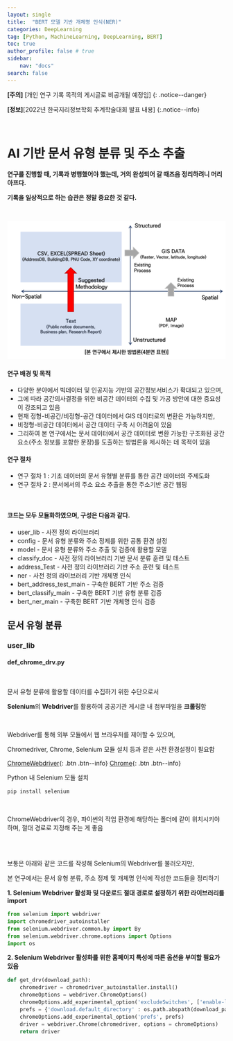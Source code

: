 ```yaml
---
layout: single
title:  "BERT 모델 기반 개체명 인식(NER)"
categories: DeepLearning
tag: [Python, MachineLearning, DeepLearning, BERT]
toc: true
author_profile: false # true
sidebar:
    nav: "docs"
search: false
---
```


**[주의]** [개인 연구 기록 목적의 게시글로 비공개될 예정임]
{: .notice--danger}

**[정보]**[2022년 한국지리정보학회 추계학술대회 발표 내용]
{:.notice--info}

<br>

# AI 기반 문서 유형 분류 및 주소 추출

**연구를 진행할 때, 기록과 병행했어야 했는데, 거의 완성되어 갈 때즈음 정리하려니 머리 아프다.**

**기록을 일상적으로 하는 습관은 정말 중요한 것 같다.**

<br>

![research_method_4](../images/2022-12-07-second/research_method_4.png)

<div class = "notice--warning">
<h4>연구 배경 및 목적</h4>
<ul>
    <li>다양한 분야에서 빅데이터 및 인공지능 기반의 공간정보서비스가 확대되고 있으며,</li>
    <li>그에 따라 공간의사결정을 위한 비공간 데이터의 수집 및 가공 방안에 대한 중요성이 강조되고 있음</li>
    <li>현재 정형-비공간/비정형-공간 데이터에서 GIS 데이터로의 변환은 가능하지만,</li>
    <li>비정형-비공간 데이터에서 공간 데이터 구축 시 어려움이 있음</li>
    <li>그리하여 본 연구에서는 문서 데이터에서 공간 데이터로 변환 가능한 구조화된 공간 요소(주소 정보를 포함한 문장)를 도출하는 방법론을 제시하는 데 목적이 있음</li>
</ul>
<h4>연구 절차</h4>
<ul>
    <li>연구 절차 1 : 기초 데이터의 문서 유형별 분류를 통한 공간 데이터의 주제도화</li>
    <li>연구 절차 2 : 문서에서의 주소 요소 추출을 통한 주소기반 공간 웹핑</li>
</ul>
</div>
<br>

<div class = "notice--success">
<h4>코드는 모두 모듈화하였으며, 구성은 다음과 같다.</h4>
<ul>
    <li>user_lib - 사전 정의 라이브러리</li>
    <li>config - 문서 유형 분류와 주소 정제를 위한 공통 환경 설정</li>
    <li>model - 문서 유형 분류와 주소 추출 및 검증에 활용할 모델</li>
    <li>classify_doc - 사전 정의 라이브러리 기반 문서 분류 훈련 및 테스트  </li>
    <li>address_Test - 사전 정의 라이브러리 기반 주소 훈련 및 테스트</li>
    <li>ner - 사전 정의 라이브러리 기반 개체명 인식</li>
    <li>bert_address_test_main - 구축한 BERT 기반 주소 검증</li>
    <li>bert_classify_main - 구축한 BERT 기반 유형 분류 검증</li>
    <li>bert_ner_main - 구축한 BERT 기반 개체명 인식 검증</li>
</ul>
</div>



## 문서 유형 분류

### user_lib

#### def_chrome_drv.py

<br>

문서 유형 분류에 활용할 데이터를 수집하기 위한 수단으로서

**Selenium**의 **Webdriver**를 활용하여 공공기관 게시글 내 첨부파일을 **크롤링**함

<br>

Webdriver를 통해 외부 모듈에서 웹 브라우저를 제어할 수 있으며,

Chromedriver, Chrome, Selenium 모듈 설치 등과 같은 사전 환경설정이 필요함

[ChromeWebdriver](https://chromedriver.chromium.org/downloads){: .btn .btn--info}  [Chrome](https://www.google.co.kr/intl/ko/chrome/){: .btn .btn--info}

Python 내 Selenium 모듈 설치

```python
pip install selenium
```

<br>



ChromeWebdriver의 경우, 파이썬의 작업 환경에 해당하는 폴더에 같이 위치시키야 하며, 절대 경로로 지정해 주는 게 좋음

<br>

<br>

보통은 아래와 같은 코드를 작성해 Selenium의 Webdriver를 불러오지만,

본 연구에서는 문서 유형 분류, 주소 정제 및 개체명 인식에 작성한 코드들을 정리하기 



**1. Selenium Webdriver 활성화 및 다운로드 절대 경로로 설정하기 위한 라이브러리를 import**

```python
from selenium import webdriver
import chromedriver_autoinstaller
from selenium.webdriver.common.by import By
from selenium.webdriver.chrome.options import Options
import os
```

**2. Selenium Webdriver 활성화를 위한 홈페이지 특성에 따른 옵션을 부여할 필요가 있음**

```python
def get_drv(download_path):
    chromedriver = chromedriver_autoinstaller.install()
    chromeOptions = webdriver.ChromeOptions()
    chromeOptions.add_experimental_option('excludeSwitches', ['enable-logging'])
    prefs = {'download.default_directory' : os.path.abspath(download_path)}
    chromeOptions.add_experimental_option('prefs', prefs)
    driver = webdriver.Chrome(chromedriver, options = chromeOptions)    
    return driver
```



